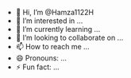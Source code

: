 - 👋 Hi, I’m @Hamza1122H
- 👀 I’m interested in ...
- 🌱 I’m currently learning ...
- 💞️ I’m looking to collaborate on ...
- 📫 How to reach me ...
- 😄 Pronouns: ...
- ⚡ Fun fact: ...

<!---
Hamza1122H/Hamza1122H is a ✨ special ✨ repository because its `README.md` (this file) appears on your GitHub profile.
You can click the Preview link to take a look at your changes.
--->
